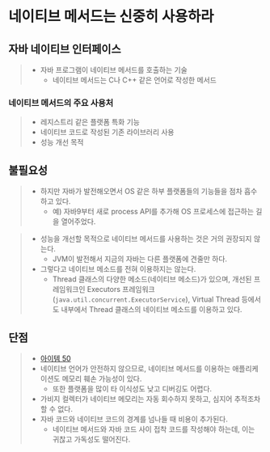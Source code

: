 # 네이티브 메서드는 신중히 사용하라

## 자바 네이티브 인터페이스
> - 자바 프로그램이 네이티브 메서드를 호출하는 기술
>   - 네이티브 메서드는 C나 C++ 같은 언어로 작성한 메서드

### 네이티브 메서드의 주요 사용처
> - 레지스트리 같은 플랫폼 특화 기능
> - 네이티브 코드로 작성된 기존 라이브러리 사용
> - 성능 개선 목적

## 불필요성
> - 하지만 자바가 발전해오면서 OS 같은 하부 플랫폼들의 기능들을 점차 흡수하고 있다.
>   - 예) 자바9부터 새로 process API를 추가해 OS 프로세스에 접근하는 길을 열어주었다.

> - 성능을 개선할 목적으로 네이티브 메서드를 사용하는 것은 거의 권장되지 않는다.
>   - JVM이 발전해서 지금의 자바는 다른 플랫폼에 견줄만 하다.
> - 그렇다고 네이티브 메소드를 전혀 이용하지는 않는다.
>   - Thread 클래스의 다양한 메소드(네이티브 메소드)가 있으며, 개선된 프레임워크인 Executors 프레임워크(`java.util.concurrent.ExecutorService`), Virtual Thread 등에서도 내부에서 Thread 클래스의 네이티브 메소드를 이용하고 있다. 
 
## 단점
> - [아이템 50](../../chapter8/item50/Item-50.%20Make%20defensive%20copies%20when%20needed.md)
> - 네이티브 언어가 안전하지 않으므로, 네이티브 메서드를 이용하는 애플리케이션도 메모리 훼손 가능성이 있다.
>   - 또한 플랫폼을 많이 타 이식성도 낮고 디버깅도 어렵다.
> - 가비지 컬렉터가 네이티브 메모리는 자동 회수하지 못하고, 심지어 추적조차 할 수 없다.
> - 자바 코드와 네이티브 코드의 경계를 넘나들 때 비용이 추가된다.
>   - 네이티브 메서드와 자바 코드 사이 접착 코드를 작성해야 하는데, 이는 귀찮고 가독성도 떨어진다.